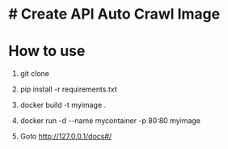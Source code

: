 <h1> # Create API Auto Crawl Image </h1>

# How to use

1. git clone 

2. pip install -r requirements.txt

3. docker build -t myimage .

4. docker run -d --name mycontainer -p 80:80 myimage

5. Goto http://127.0.0.1/docs#/
